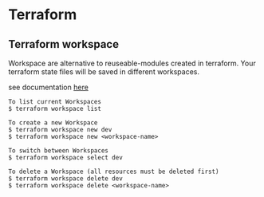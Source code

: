 # Terraform

## Terraform workspace
Workspace are alternative to reuseable-modules created in terraform. Your terraform state files will be saved in different workspaces.

see documentation [here](https://developer.hashicorp.com/terraform/language/state/workspaces)

```
To list current Workspaces
$ terraform workspace list

To create a new Workspace
$ terraform workspace new dev
$ terraform workspace new <workspace-name>

To switch between Workspaces
$ terraform workspace select dev

To delete a Workspace (all resources must be deleted first)
$ terraform workspace delete dev
$ terraform workspace delete <workspace-name>
```

